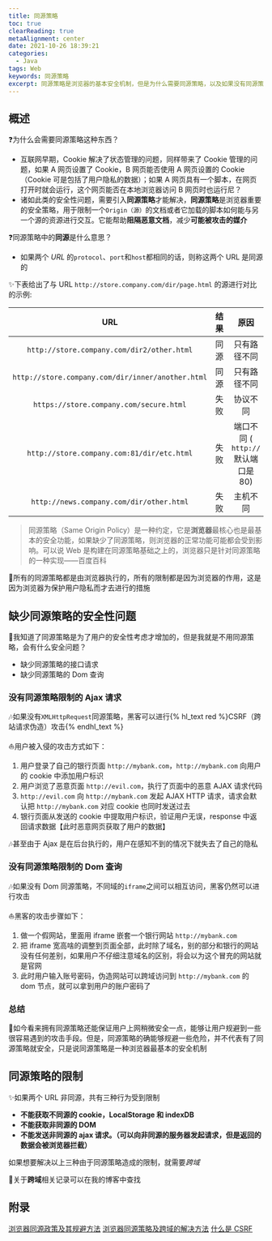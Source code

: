 ```yaml
---
title: 同源策略
toc: true
clearReading: true
metaAlignment: center
date: 2021-10-26 18:39:21
categories:
  - Java
tags: Web
keywords: 同源策略
excerpt: 同源策略是浏览器的基本安全机制，但是为什么需要同源策略，以及如果没有同源策略会触发什么安全问题，都将在本文进行解答
---
```


<!-- toc -->

## 概述

:question:为什么会需要同源策略这种东西？

- 互联网早期，Cookie 解决了状态管理的问题，同样带来了 Cookie 管理的问题，如果 A 网页设置了 Cookie，B 网页能否使用 A 网页设置的 Cookie（Cookie 可是包括了用户隐私的数据）；如果 A 网页具有一个脚本，在网页打开时就会运行，这个网页能否在本地浏览器访问 B 网页时也运行尼？
- 诸如此类的安全性问题，需要引入**同源策略**才能解决，**同源策略**是浏览器重要的安全策略，用于限制一个`Origin（源）`的文档或者它加载的脚本如何能与另一个源的资源进行交互。它能帮助**阻隔恶意文档**，减少**可能被攻击的媒介**

:question:同源策略中的**同源**是什么意思？

- 如果两个 _URL_ 的`protocol`、`port`和`host`都相同的话，则称这两个 URL 是同源的

:sparkles:下表给出了与 URL `http://store.company.com/dir/page.html` 的源进行对比的示例:

|                        URL                        | 结果 |                原因                 |
| :-----------------------------------------------: | :--: | :---------------------------------: |
|    `http://store.company.com/dir2/other.html`     | 同源 |            只有路径不同             |
| `http://store.company.com/dir/inner/another.html` | 同源 |            只有路径不同             |
|      `https://store.company.com/secure.html`      | 失败 |              协议不同               |
|    `http://store.company.com:81/dir/etc.html`     | 失败 | 端口不同 ( `http://` 默认端口是 80) |
|     `http://news.company.com/dir/other.html`      | 失败 |              主机不同               |

> 同源策略（Same Origin Policy）是一种约定，它是**浏览器**最核心也是最基本的安全功能，如果缺少了同源策略，则浏览器的正常功能可能都会受到影响。可以说 Web 是构建在同源策略基础之上的，浏览器只是针对同源策略的一种实现——百度百科

:notebook:所有的同源策略都是由浏览器执行的，所有的限制都是因为浏览器的作用，这是因为浏览器为保护用户隐私而才去进行的措施

## 缺少同源策略的安全性问题

:thinking:我知道了同源策略是为了用户的安全性考虑才增加的，但是我就是不用同源策略，会有什么安全问题？

- 缺少同源策略的接口请求
- 缺少同源策略的 Dom 查询

### 没有同源策略限制的 Ajax 请求

:notes:如果没有`XMLHttpRequest`同源策略，黑客可以进行{% hl_text red %}CSRF（跨站请求伪造）攻击{% endhl_text %}

:sailboat:用户被入侵的攻击方式如下：

1. 用户登录了自己的银行页面 `http://mybank.com`，`http://mybank.com` 向用户的 cookie 中添加用户标识
2. 用户浏览了恶意页面 `http://evil.com`，执行了页面中的恶意 AJAX 请求代码
3. `http://evil.com` 向 `http://mybank.com` 发起 AJAX HTTP 请求，请求会默认把 `http://mybank.com` 对应 cookie 也同时发送过去
4. 银行页面从发送的 cookie 中提取用户标识，验证用户无误，response 中返回请求数据【此时恶意网页获取了用户的数据】

:notes:甚至由于 Ajax 是在后台执行的，用户在感知不到的情况下就失去了自己的隐私

### 没有同源策略限制的 Dom 查询

:notes:如果没有 Dom 同源策略，不同域的`iframe`之间可以相互访问，黑客仍然可以进行攻击

:sailboat:黑客的攻击步骤如下：

1. 做一个假网站，里面用 iframe 嵌套一个银行网站 `http://mybank.com`
2. 把 iframe 宽高啥的调整到页面全部，此时除了域名，别的部分和银行的网站没有任何差别，如果用户不仔细注意域名的区别，将会以为这个冒充的网站就是官网
3. 此时用户输入账号密码，伪造网站可以跨域访问到 `http://mybank.com` 的 dom 节点，就可以拿到用户的账户密码了

### 总结

:notebook:如今看来拥有同源策略还能保证用户上网稍微安全一点，能够让用户规避到一些很容易遇到的攻击手段。但是，同源策略的确能够规避一些危险，并不代表有了同源策略就安全，只是说同源策略是一种浏览器最基本的安全机制

## 同源策略的限制

:sparkles:如果两个 URL 非同源，共有三种行为受到限制

- **不能获取不同源的 cookie，LocalStorage 和 indexDB**
- **不能获取非同源的 DOM**
- **不能发送非同源的 ajax 请求。（可以向非同源的服务器发起请求，但是返回的数据会被浏览器拦截）**

如果想要解决以上三种由于同源策略造成的限制，就需要*跨域*

:book:关于**跨域**相关记录可以在我的博客中查找

## 附录

[浏览器同源政策及其规避方法](https://www.ruanyifeng.com/blog/2016/04/same-origin-policy.html)
[浏览器同源策略及跨域的解决方法](https://juejin.cn/post/6844903681683357710)
[什么是 CSRF](https://blog.csdn.net/weixin_40482816/article/details/114301717)
